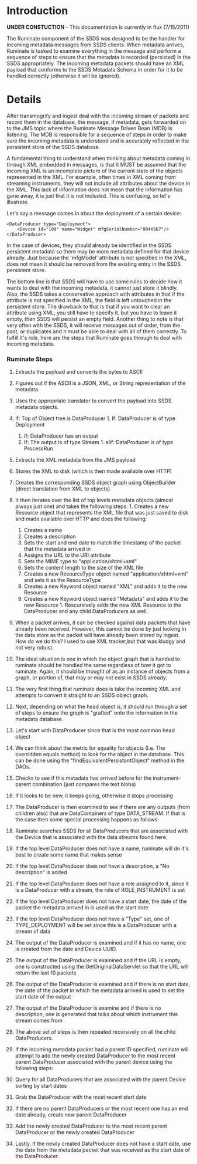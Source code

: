 # Introduction #

**UNDER CONSTUCTION** - This documentation is currently in flux (7/15/2011)

The Ruminate component of the SSDS was designed to be the handler for incoming metadata messages from SSDS clients.  When metadata arrives, Ruminate is tasked to examine everything in the message and perform a sequence of steps to ensure that the metadata is recorded (persisted) in the SSDS appropriately.  The incoming metadata packets should have an XML payload that conforms to the SSDS Metadata Schema in order for it to be handled correctly (otherwise it will be ignored).

# Details #

After transmogrify and ingest deal with the incoming stream of packets and record them in the database, the message, if metadata, gets forwarded on to the JMS topic where the Ruminate Message Driven Bean (MDB) is listening.  The MDB is responsible for a sequence of steps in order to make sure the incoming metadata is understood and is accurately reflected in the persistent store of the SSDS database.

A fundamental thing to understand when thinking about metadata coming in through XML embedded in messages, is that it MUST be assumed that the incoming XML is an incomplete picture of the current state of the objects represented in the XML.  For example, often times in XML coming from streaming instruments, they will not include all attributes about the device in the XML.  This lack of information does not mean that the information has gone away, it is just that it is not included.  This is confusing, so let's illustrate.

Let's say a message comes in about the deployment of a certain device:

```
<DataProducer type="Deployment">
    <Device id="100" name="Widget" mfgSerialNumber="004X567"/>
</DataProducer>
```

In the case of devices, they should already be identified in the SSDS persistent metadata so there may be more metadata defined for that device already.  Just because the 'mfgModel' attribute is not specified in the XML, does not mean it should be removed from the existing entry in the SSDS persistent store.

The bottom line is that SSDS will have to use some rules to decide how it wants to deal with the incoming metadata, it cannot just store it blindly.  Also, the SSDS takes a conservative approach with attributes in that if the attribute is not specified in the XML, the field is left untouched in the persistent store.  The drawback to that is that if you want to clear an attribute using XML, you still have to specify it, but you have to leave it empty, then SSDS will persist an empty field.  Another thing to note is that very often with the SSDS, it will receive messages out of order, from the past, or duplicates and it must be able to deal with all of them correctly.  To fulfill it's role, here are the steps that Ruminate goes through to deal with incoming metadata.

### Ruminate Steps ###
  1. Extracts the payload and converts the bytes to ASCII
  1. Figures out if the ASCII is a JSON, XML, or String representation of the metadata
  1. Uses the appropriate translator to convert the payload into SSDS metadata objects.
  1. If: Top of Object tree is DataProducer
    1. If: DataProducer is of type Deployment
      1. If: DataProducer has an output
        1. If: The output is of type Stream
    1. elif: DataProducer is of type ProcessRun

  1. Extracts the XML metadata from the JMS payload
  1. Stores the XML to disk (which is then made available over HTTP)
  1. Creates the corresponding SSDS object graph using ObjectBuilder (direct translation from XML to objects).
  1. It then iterates over the list of top levels metadata objects (almost always just one) and takes the following steps:
    1. Creates a new Resource object that represents the XML file that was just saved to disk and made available over HTTP and does the following:
      1. Creates a name
      1. Creates a description
      1. Sets the start and end date to match the timestamp of the packet that the metadata arrived in
      1. Assigns the URL to the URI attribute
      1. Sets the MIME type to "application/xhtml+xml"
      1. Sets the content length to the size of the XML file
      1. Creates a new ResourceType object named "application/xhtml+xml" and sets it as the ResourceType
      1. Creates a new Keyword object named "XML" and adds it to the new Resource
      1. Creates a new Keyword object named "Metadata" and adds it to the new Resource
    1. Rescursively adds the new XML Resource to the DataProducer and any child DataProducers as well.


  1. When a packet arrives, it can be checked against data packets that have already been received. However, this cannot be done by just looking in the data store as the packet will have already been stored by ingest. How do we do this? I used to use XML tracker,but that was kludgy and not very robust.
  1. The ideal situation is one in which the object graph that is handed to ruminate should be handled the same regardless of how it got to ruminate.  Again, it should be thought of as an instance of objects from a graph, or portion of, that may or may not exist in SSDS already.
  1. The very first thing that ruminate does is take the incoming XML and attempts to convert it straight to an SSDS object graph.
  1. Next, depending on what the head object is, it should run through a set of steps to ensure the graph is "grafted" onto the information in the metadata database.
  1. Let's start with DataProducer since that is the most common head object
  1. We can think about the metric for equality for objects (I.e. The overridden equals method) to look for the object in the database.  This can be done using the "findEquivalentPersistantObject" method in the DAOs.


  1. Checks to see if this metadata has arrived before for the instrument-parent combination (just compares the text blobs)
  1. If it looks to be new, it keeps going, otherwise it stops processing
  1. The DataProducer is then examined to see if there are any outputs (from children also) that are DataContainers of type DATA\_STREAM. If that is the case then some special processing happens as follows:
  1. Ruminate searches SSDS for all DataProducers that are associated with the Device that is associated with the data streams found here.
  1. If the top level DataProducer does not have a name, ruminate will do it's best to create some name that makes sense
  1. If the top level DataProducer does not have a description, a &quot;No description&quot; is added
  1. If the top level DataProducer does not have a role assigned to it, since it is a DataProducer with a stream, the role of ROLE\_INSTRUMENT is set
  1. If the top level DataProducer does not have a start date, the date of the packet the metadata arrived in is used as the start date
  1. If the top level DataProducer does not have a &quot;Type&quot; set, one of TYPE\_DEPLOYMENT will be set since this is a DataProducer with a stream of data
  1. The output of the DataProducer is examined and if it has no name, one is created from the date and Device UUID.
  1. The output of the DataProducer is examined and if the URL is empty, one is constructed using the GetOriginalDataServlet so that the URL will return the last 10 packets
  1. The output of the DataProducer is examined and if there is no start date, the date of the packet in which the metadata arrived is used to set the start date of the output
  1. The output of the DataProducer is examine and if there is no description, one is generated that talks about which instrument this stream comes from
  1. The above set of steps is then repeated recursively on all the child DataProducers.
  1. If the incoming metadata packet had a parent ID specified, ruminate will attempt to add the newly created DataProducer to the most recent parent DataProducer associated with the parent device using the following steps:
  1. Query for all DataProducers that are associated with the parent Device sorting by start dates
  1. Grab the DataProducer with the most recent start date
  1. If there are no parent DataProducers or the most recent one has an end date already, create new parent DataProducer
  1. Add the newly created DataProducer to the most recent parent DataProducer or the newly created DataProducer
  1. Lastly, if the newly created DataProducer does not have a start date, use the date from the metadata packet that was received as the start date of the DataProducer.